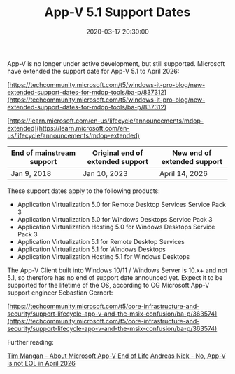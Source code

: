 ﻿---
title: 'App-V 5.1 Support Dates'
slug: app-v-5-1-support-dates
date: '2020-03-17 20:30:00'
layout: single
classes: wide
categories:
  - App-V
tags:
  - App-V
---

App-V is no longer under active development, but still supported.
Microsoft have extended the support date for App-V 5.1 to April 2026:
<!--More-->

[https://techcommunity.microsoft.com/t5/windows-it-pro-blog/new-extended-support-dates-for-mdop-tools/ba-p/837312](https://techcommunity.microsoft.com/t5/windows-it-pro-blog/new-extended-support-dates-for-mdop-tools/ba-p/837312)

[https://learn.microsoft.com/en-us/lifecycle/announcements/mdop-extended](https://learn.microsoft.com/en-us/lifecycle/announcements/mdop-extended)

| End of mainstream support | Original end of extended support | New end of extended support |
|---------------------------|----------------------------------|-----------------------------|
| Jan 9, 2018               | Jan 10, 2023                     | April 14, 2026              |

These support dates apply to the following products:

* Application Virtualization 5.0 for Remote Desktop Services Service Pack 3
* Application Virtualization 5.0 for Windows Desktops Service Pack 3
* Application Virtualization Hosting 5.0 for Windows Desktops Service Pack 3
* Application Virtualization 5.1 for Remote Desktop Services
* Application Virtualization 5.1 for Windows Desktops
* Application Virtualization Hosting 5.1 for Windows Desktops

The App-V Client built into Windows 10/11 / Windows Server is 10.x+ and not 5.1, so therefore has no end of support date announced yet. Expect it to be supported for the lifetime of the OS, according to OG Microsoft App-V support engineer Sebastian Gernert:

‪[https://techcommunity.microsoft.com/t5/core-infrastructure-and-security/support-lifecycle-app-v-and-the-msix-confusion/ba-p/363574‬](https://techcommunity.microsoft.com/t5/core-infrastructure-and-security/support-lifecycle-app-v-and-the-msix-confusion/ba-p/363574)

Further reading:

[Tim Mangan - About Microsoft App-V End of Life](https://www.tmurgent.com/TmBlog/?p=3560)
[Andreas Nick - No, App-V is not EOL in April 2026](https://www.andreasnick.com/114-app-v-is-not-eol-in-april-2026.html)
